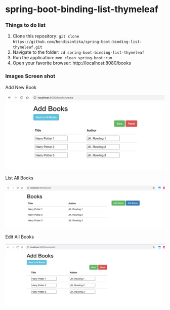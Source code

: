 # spring-boot-binding-list-thymeleaf

### Things to do list

1. Clone this repository: `git clone https://github.com/hendisantika/spring-boot-binding-list-thymeleaf.git`
2. Navigate to the folder: `cd spring-boot-binding-list-thymeleaf`
3. Run the application: `mvn clean spring-boot:run`
4. Open your favorite browser: http://localhost:8080/books

### Images Screen shot

Add New Book

![Add New Book](img/add.png "Add New Book")

List All Books

![List All Books](img/list.png "List All Books")

Edit All Books

![Edit All Books](img/edit.png "Edit All Books")
